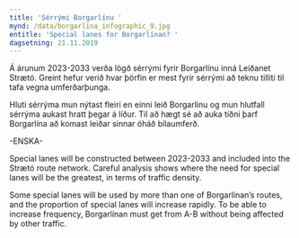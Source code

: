 ```yaml
---
title: 'Sérrými Borgarlínu '
mynd: /data/borgarlina_infographic_9.jpg
entitle: 'Special lanes for Borgarlínan? '
dagsetning: 21.11.2019
---
```

Á árunum 2023-2033 verða lögð sérrými fyrir Borgarlínu inná Leiðanet Strætó. Greint hefur verið hvar þörfin er mest fyrir sérrými að teknu tilliti til tafa vegna umferðarþunga. 

Hluti sérrýma mun nýtast fleiri en einni leið Borgarlínu og mun hlutfall sérrýma aukast hratt þegar á líður. Til að hægt sé að auka tíðni þarf Borgarlína að komast leiðar sinnar óháð bílaumferð.

\-ENSKA-

Special lanes will be constructed between 2023-2033 and included into the Strætó route network. Careful analysis shows where the need for special lanes will be the greatest, in terms of traffic density.

Some special lanes will be used by more than one of Borgarlínan’s routes, and the proportion of special lanes will increase rapidly. To be able to increase frequency, Borgarlínan must get from A-B without being affected by other traffic.
